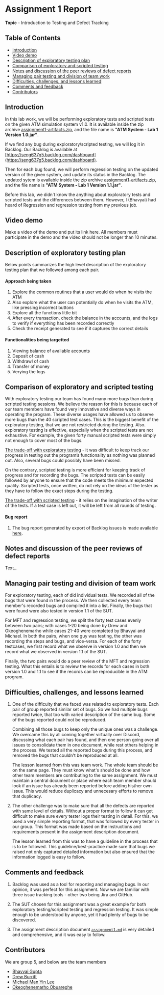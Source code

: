 # Assignment 1 Report

**Topic** - Introduction to Testing and Defect Tracking

## Table of Contents

-   [Introduction](#introduction)
-   [Video demo](#video-demo)
-   [Description of exploratory testing plan](#description-of-exploratory-testing-plan)
-   [Comparison of exploratory and scripted testing](#comparison-of-exploratory-and-scripted-testing)
-   [Notes and discussion of the peer reviews of defect reports](#notes-and-discussion-of-the-peer-reviews-of-defect-reports)
-   [Managing pair testing and division of team work](#managing-pair-testing-and-division-of-team-work)
-   [Difficulties, challenges, and lessons learned](#difficulties-challenges-and-lessons-learned)
-   [Comments and feedback](#comments-and-feedback)
-   [Contributors](#contributors)

## Introduction

In this lab work, we will be performing exploratory tests and scripted tests on the given ATM simulation system v1.0. It is available inside the zip archive [assignment1-artifacts.zip](assignment1-artifacts.zip), and the file name is **"ATM System - Lab 1 Version 1.0.jar"**.

If we find any bug during exploratory/scripted testing, we will log it in Backlog. Our Backlog is available at [https://seng637g5.backlog.com/dashboard](https://seng637g5.backlog.com/dashboard).

Then for each bug found, we will perform regression testing on the updated version of the given system, and update its status in the Backlog. The updated sytem is available inside the zip archive [assignment1-artifacts.zip](assignment1-artifacts.zip), and the file name is **"ATM System - Lab 1 Version 1.1.jar"**.

Before this lab, we didn't know the anything about exploratory tests and scripted tests and the differences between them. However, I (Bhavyai) had heard of Regression and regression testing from my previous job.

## Video demo

Make a video of the demo and put its link here.
All members must participate in the demo and the video should not be longer than 10 minutes.

## Description of exploratory testing plan

Below points summarizes the high level description of the exploratory testing plan that we followed among each pair.

#### Approach being taken

1. Explore the common routines that a user would do when he visits the ATM
2. Also explore what the user can potentially do when he visits the ATM, like pressing incorrect buttons
3. Explore all the functions little bit
4. After every transaction, check the balance in the accounts, and the logs to verify if everything has been recorded correctly
5. Check the receipt generated to see if it captures the correct details

#### Functionalities being targetted

1. Viewing balance of available accounts
2. Deposit of cash
3. Withdrawl of cash
4. Transfer of money
5. Verying the logs

## Comparison of exploratory and scripted testing

With exploratory testing our team has found many more bugs than during scripted testing sessions. We believe the reason for this is because each of our team members have found very innovative and diverse ways in operating the program. These diverse usages have allowed us to observe more bugs than the 40 scripted test cases. This is the biggest benefit of the exploratory testing, that we are not restricted during the testing. Also. exploratory testing is effective, especially when the scripted tests are not exhaustive. For example, the given forty manual scripted tests were simply not enough to cover most of the bugs.

<u>The trade-off with exploratory testing</u> - it was difficult to keep track our progress in testing out the program’s functionality as nothing was planned out. Also, several bugs could possibly have been missed.

On the contrary, scripted testing is more efficient for keeping track of progress and for recording the bugs. The scripted tests can be easily followed by anyone to ensure that the code meets the minimum expected quality. Scripted tests, once written, do not rely on the ideas of the tester as they have to follow the exact steps during the testing.

<u>The trade-off with scripted testing</u> - it relies on the imagination of the writer of the tests. If a test case is left out, it will be left from all rounds of testing.

#### Bug report

1. The bug report generated by export of Backlog issues is made available [here](issues/Backlog_Export.xlsx).

## Notes and discussion of the peer reviews of defect reports

Text...

## Managing pair testing and division of team work

For exploratory testing, each of did individual tests. We recorded all of the bugs that were found in the process. We then collected every team member's recorded bugs and compiled it into a list. Finally, the bugs that were found were also tested in version 1.1 of the SUT.

For MFT and regression testing, we split the forty test cases evenly between two pairs; with cases 1-20 being done by Drew and Okeoghenemarho while cases 21-40 were completed by Bhavyai and Michael. In both the pairs, when one guy was testing, the other was recording the steps and bugs, and vice-versa. For each of the forty testcases, we first record what we observe in version 1.0 and then we record what we observed in version 1.1 of the SUT.

Finally, the two pairs would do a peer review of the MFT and regression testing. What this entails is to review the records for each cases in both version 1.0 and 1.1 to see if the records can be reproducible in the ATM program.

## Difficulties, challenges, and lessons learned

1. One of the difficulty that we faced was related to exploratory tests. Each pair of group reported similar set of bugs. So we had multiple bugs reported twice, that too with varied description of the same bug. Some of the bugs reported could not be reproduced.

    Combining all those bugs to keep only the unique ones was a challenge. We overcame this by all coming together virtually over Discord, discussing what each pair has found, and then one person going over all issues to consolidate them in one document, while rest others helping in the process. We tested all the reported bugs during this process, and removed the bugs that couldn't be reproduced at all.

    The lesson learned from this was team work. The whole team should be on the same page. They must know what's should be done and how other team members are contributing to the same assignment. We must maintain a central document or place where each team member should look if an issue has already been reported before adding his/her own issue. This would reduce duplicacy and unnecesary efforts to remove that duplicacy.

2. The other challenge was to make sure that all the defects are reported with same level of details. Without a proper format to follow it can get difficult to make sure every tester logs their testing in detail. For this, we used a very simple reporting format, that was followed by every tester in our group. This format was made based on the instructions and requirements present in the assignment description document.

    The lesson learned from this was to have a guideline in the process that is to be followed. This guideline/best-practice made sure that bugs we raised not only captured detailed information but also ensured that the information logged is easy to follow.

## Comments and feedback

1. Backlog was used as a tool for reporting and managing bugs. In our opinion, it was perfect for this assignment. Now we are familiar with three issue tracking tools - other two being Jira and GitHub.

2. The SUT chosen for this assignment was a great example for both exploratory testing/scripted testing and regression testing. It was simple enough to be understood by anyone, yet it had plenty of bugs to be discovered.

3. The assignment description document [`assignment1.md`](assignment1.md) is very detailed and comprehensive, and it was easy to follow.

## Contributors

We are group 5, and below are the team members

-   [Bhavyai Gupta](https://github.com/zbhavyai)
-   [Drew Burritt](https://github.com/dburritt)
-   [Michael Man Yin Lee](https://github.com/mlee2021)
-   [Okeoghenemarho Obuareghe](https://github.com/oobuareghe)
